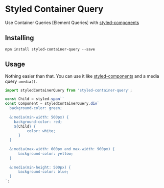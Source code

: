 # Styled Container Query
Use Container Queries \[Element Queries\] with [styled-components](https://github.com/styled-components)

## Installing

```
npm install styled-container-query --save
```

## Usage
Nothing easier than that. You can use it like [styled-components](https://github.com/styled-components) and a media query `:media()`.

```javascript
import styledContainerQuery from 'styled-container-query';

const Child = styled.span``
const Component = styledContainerQuery.div`
  background-color: green;
  
  &:media(min-width: 500px) {
    background-color: red;
    ${Child} {
          color: white;
      }
  }
  
  &:media(max-width: 600px and max-width: 900px) {
      background-color: yellow;
  }
  
  &:media(min-height: 500px) {
      background-color: blue;
  }
`;
```
